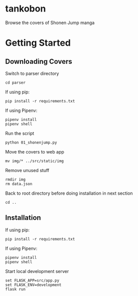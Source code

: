 # tankobon
Browse the covers of Shonen Jump manga

# Getting Started
## Downloading Covers
Switch to parser directory
```
cd parser
```

If using pip:
```
pip install -r requirements.txt
```

If using Pipenv:
```
pipenv install
pipenv shell
```

Run the script
```
python 01_shonenjump.py
```

Move the covers to web app
```
mv img/* ../src/static/img
```

Remove unused stuff
```
rmdir img
rm data.json
```

Back to root directory before doing installation in next section
```
cd ..
```

## Installation
If using pip:
```
pip install -r requirements.txt
```

If using Pipenv:
```
pipenv install
pipenv shell
```

Start local development server
```
set FLASK_APP=src/app.py
set FLASK_ENV=development
flask run
```
